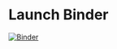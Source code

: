 # Launch Binder

[![Binder](https://mybinder.org/badge_logo.svg)](https://mybinder.org/v2/gh/EastBayEv/SSDS-TAML/HEAD)
